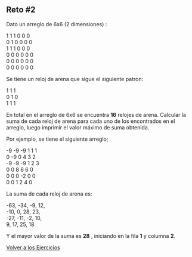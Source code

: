 ## Reto #2

Dato un arreglo de 6x6 (2 dimensiones) :

1 1 1 0 0 0  
0 1 0 0 0 0  
1 1 1 0 0 0  
0 0 0 0 0 0  
0 0 0 0 0 0  
0 0 0 0 0 0

Se tiene un reloj de arena que sigue el siguiente patron:

1 1 1  
0 1 0  
1 1 1

En total en el arreglo de 6x6 se encuentra **16** relojes de arena. Calcular la suma de cada reloj de arena para cada uno de los encontrados en el arreglo, luego imprimir el valor máximo de suma obtenida.

Por ejemplo, se tiene el siguiente arreglo;

-9 -9 -9 1 1 1  
 0 -9 0 4 3 2  
-9 -9 -9 1 2 3  
 0 0 8 6 6 0  
 0 0 0 -2 0 0  
 0 0 1 2 4 0

La suma de cada reloj de arena es:

-63, -34, -9, 12,  
-10, 0, 28, 23,  
-27, -11, -2, 10,  
 9, 17, 25, 18

Y el mayor valor de la suma es **28** , iniciando en la fila **1** y columna **2**.

[Volver a los Ejercicios](../Desafios.md)
